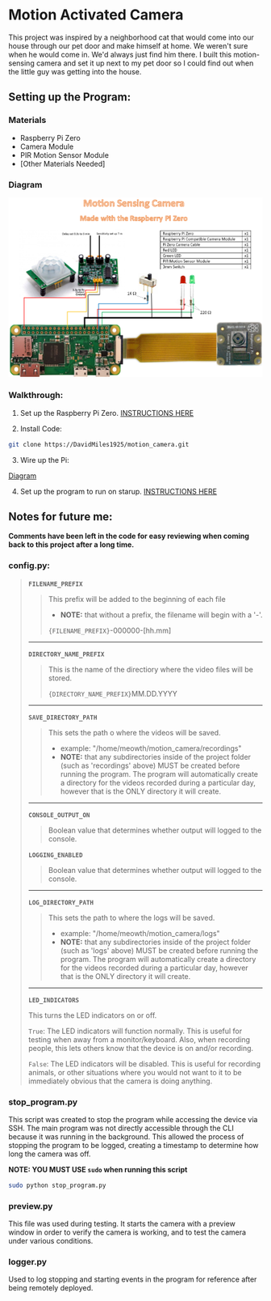# Motion Activated Camera

This project was inspired by a neighborhood cat that would come into our house through our pet door and make himself at home. We weren't sure when he would come in. We'd always just find him there. I built this motion-sensing camera and set it up next to my pet door so I could find out when the little guy was getting into the house.

## Setting up the Program:

### Materials

- Raspberry Pi Zero
- Camera Module
- PIR Motion Sensor Module
- [Other Materials Needed]

### Diagram

<img src="./readme/motion_camera_diagram.png">

### Walkthrough:

1. Set up the Raspberry Pi Zero. [INSTRUCTIONS HERE](https://github.com/DavidMiles1925/pi_zero_setup)

2. Install Code:

```bash
git clone https://DavidMiles1925/motion_camera.git
```
3. Wire up the Pi:

[Diagram](#diagram)

4. Set up the program to run on starup. [INSTRUCTIONS HERE](https://github.com/DavidMiles1925/pi_zero_setup#configure-a-program-to-run-on-startup)


## Notes for future me:

**Comments have been left in the code for easy reviewing when coming back to this project after a long time.**

### config.py:

>**`FILENAME_PREFIX`**
>
>>This prefix will be added to the beginning of each file  
>>- **NOTE:** that without a prefix, the filename will begin with a '-'.
>>
>>`{FILENAME_PREFIX}`-000000-[hh.mm]
>
>---
>
>**`DIRECTORY_NAME_PREFIX`**
>
>>This is the name of the directiory where the video files will be stored.
>>
>>`{DIRECTORY_NAME_PREFIX}`MM.DD.YYYY
>
>---
>
>**`SAVE_DIRECTORY_PATH`**
>
>> This sets the path o where the videos will be saved.
>>- example: "/home/meowth/motion_camera/recordings"  
>>- **NOTE:** that any subdirectories inside of the project folder (such as 'recordings' above) MUST be created before running the program. The program will automatically create a directory for the videos recorded during a particular day, however that is the ONLY directory it will create.
>
>---
>
> **`CONSOLE_OUTPUT_ON`**
> 
>> Boolean value that determines whether output will logged to the console.
>
> **`LOGGING_ENABLED`**
>
>> Boolean value that determines whether output will logged to the console.
>
>---
>
>**`LOG_DIRECTORY_PATH`**
>
>> This sets the path to where the logs will be saved.
>>- example: "/home/meowth/motion_camera/logs"  
>>- **NOTE:** that any subdirectories inside of the project folder (such as 'logs' above) MUST be created before running the program. The program will automatically create a directory for the videos recorded during a particular day, however that is the ONLY directory it will create.
>
>---
>**`LED_INDICATORS`**
>
>This turns the LED indicators on or off.
>
>`True`: The LED indicators will function normally. This is useful for testing when away from a monitor/keyboard. Also, when recording people, this lets others know that the device is on and/or recording.
>
>`False`: The LED indicators will be disabled. This is useful for recording animals, or other situations where you would not want to it to be immediately obvious that the camera is doing anything.
>

### stop_program.py

This script was created to stop the program while accessing the device via SSH. The main program was not directly accessible through the CLI because it was running in the background. This allowed the process of stopping the program to be logged, creating a timestamp to determine how long the camera was off.

**NOTE: YOU MUST USE `sudo` when running this script**

```bash
sudo python stop_program.py
```

### preview.py

This file was used during testing. It starts the camera with a preview window in order to verify the camera is working, and to test the camera under various conditions.

### logger.py

Used to log stopping and starting events in the program for reference after being remotely deployed.